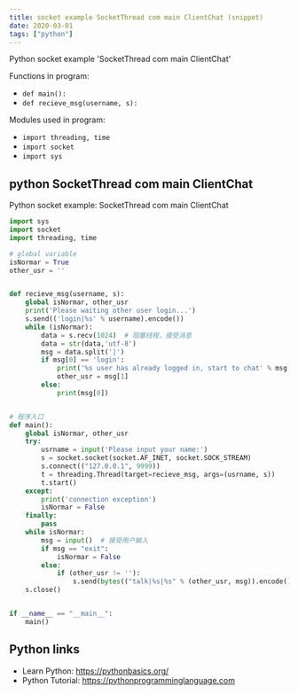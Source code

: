 ```yaml
---
title: socket example SocketThread com main ClientChat (snippet)
date: 2020-03-01
tags: ["python"]
---
```

Python socket example 'SocketThread com main ClientChat'

Functions in program: 
* `def main():`
* `def recieve_msg(username, s):`

Modules used in program: 
* `import threading, time`
* `import socket`
* `import sys`

## python SocketThread com main ClientChat

Python socket example: SocketThread com main ClientChat

```python
import sys
import socket
import threading, time

# global variable
isNormar = True
other_usr = ''


def recieve_msg(username, s):
    global isNormar, other_usr
    print('Please waiting other user login...')
    s.send(('login|%s' % username).encode())
    while (isNormar):
        data = s.recv(1024)  # 阻塞线程，接受消息
        data = str(data,'utf-8')
        msg = data.split('|')
        if msg[0] == 'login':
            print('%s user has already logged in, start to chat' % msg[1])
            other_usr = msg[1]
        else:
            print(msg[0])


# 程序入口
def main():
    global isNormar, other_usr
    try:
        usrname = input('Please input your name:')
        s = socket.socket(socket.AF_INET, socket.SOCK_STREAM)
        s.connect(("127.0.0.1", 9999))
        t = threading.Thread(target=recieve_msg, args=(usrname, s))
        t.start()
    except:
        print('connection exception')
        isNormar = False
    finally:
        pass
    while isNormar:
        msg = input()  # 接受用户输入
        if msg == "exit":
            isNormar = False
        else:
            if (other_usr != ''):
                s.send(bytes(("talk|%s|%s" % (other_usr, msg)).encode()))  # 编码消息并发送
    s.close()


if __name__ == "__main__":
    main()

```

## Python links

- Learn Python: https://pythonbasics.org/
- Python Tutorial: https://pythonprogramminglanguage.com
